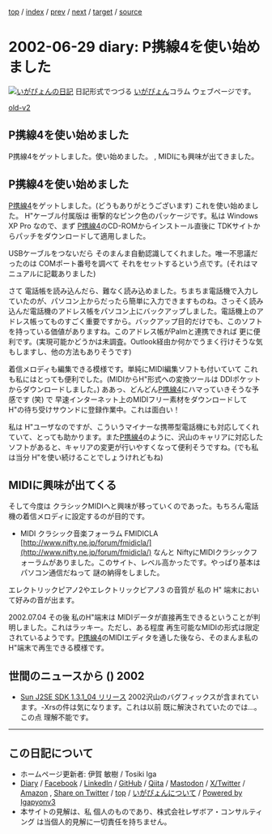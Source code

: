 [top](../index.html) 
 / [index](index.html) 
 / [prev](ig020628.html) 
 / [next](ig020701.html) 
 / [target](https://www.igapyon.jp/igapyon/diary/2002/ig020629.html) 
 / [source](https://github.com/igapyon/diary/blob/master/2002/ig020629.src.md) 

2002-06-29 diary: P携線4を使い始めました
=====================================================================================================
[![いがぴょんの日記](https://www.igapyon.jp/igapyon/diary/images/iga202308_64.jpg "いがぴょん")](https://www.igapyon.jp/igapyon/diary/memo/memoigapyon.html) 日記形式でつづる [いがぴょん](https://www.igapyon.jp/igapyon/diary/memo/memoigapyon.html)コラム ウェブページです。

[old-v2](ig020629-orig.html)

## P携線4を使い始めました

P携線4をゲットしました。使い始めました。 , MIDIにも興味が出てきました。


## P携線4を使い始めました

[P携線4](http://www.tdk.co.jp/tjbbi01/bbi11500.htm)をゲットしました。(どうもありがとうございます) これを使い始めました。
H"ケーブル付属版は 衝撃的なピンク色のパッケージです。私は Windows
XP Pro なので、まず [P携線4](http://www.tdk.co.jp/tjbbi01/bbi11500.htm)のCD-ROMからインストール直後に TDKサイトからパッチをダウンロードして適用しました。

USBケーブルをつないだら そのまんま自動認識してくれました。唯一不思議だったのは
COMポート番号を調べて それをセットするという点です。(それはマニュアルに記載ありました)

さて 電話帳を読み込んだら、難なく読み込めました。ちまちま電話機で入力していたのが、パソコン上からだったら簡単に入力できますものね。さっそく読み込んだ電話機のアドレス帳をパソコン上にバックアップしました。電話機上のアドレス帳ってものすごく重要ですから。バックアップ目的だけでも、このソフトを持っている価値がありますね。このアドレス帳がPalmと連携できれば 更に便利です。(実現可能かどうかは未調査。Outlook経由か何かでうまく行けそうな気もしますし、他の方法もありそうです)

着信メロディも編集できる模様です。単純にMIDI編集ソフトも付いていて これも私にはとっても便利でした。(MIDIからH"形式への変換ツールは
DDIポケットからダウンロードしました。) ああっ、どんどん[P携線4](http://www.tdk.co.jp/tjbbi01/bbi11500.htm)にハマっていきそうな予感です (笑) で 早速インターネット上のMIDIフリー素材をダウンロードして
H"の待ち受けサウンドに登録作業中。これは面白い！

私は H"ユーザなのですが、こういうマイナーな携帯型電話機にも対応してくれていて、とっても助かります。また[P携線4](http://www.tdk.co.jp/tjbbi01/bbi11500.htm)のように、沢山のキャリアに対応したソフトがあると、キャリアの変更が行いやすくなって便利そうですね。(でも私は当分
H"を使い続けることでしょうけれどもね)

## MIDIに興味が出てくる

そして今度は クラシックMIDIへと興味が移っていくのであった。もちろん電話機の着信メロディに設定するのが目的です。

* MIDI クラシック音楽フォーラム FMIDICLA
  [http://www.nifty.ne.jp/forum/fmidicla/](http://www.nifty.ne.jp/forum/fmidicla/)
  なんと NiftyにMIDIクラシックフォーラムがありました。このサイト、レベル高かったです。やっぱり基本はパソコン通信だねって
  謎の納得をしました。

エレクトリックピアノ2やエレクトリックピアノ3 の音質が 私の H" 端末において好みの音が出ます。

2002.07.04 その後 私のH"端末は MIDIデータが直接再生できるということが判明しました。これはラッキー。ただし、ある程度 再生可能なMIDIの形式は限定されているようです。[P携線4](http://www.tdk.co.jp/tjbbi01/bbi11500.htm)のMIDIエディタを通した後なら、そのまんま私のH"端末で再生できる模様です。

## 世間のニュースから () 2002

* [Sun J2SE SDK 1.3.1_04 リリース](http://java.sun.com/j2se/1.3/ja/index.html)  2002沢山のバグフィックスが含まれています。-Xrsの件は気になります。これは以前 既に解決されていたのでは…。この点 理解不能です。


----------------------------------------------------------------------------------------------------

## この日記について

* ホームページ更新者: 伊賀 敏樹 / Tosiki Iga
* [Diary](https://www.igapyon.jp/igapyon/diary/) / [Facebook](https://www.facebook.com/igapyon) / [LinkedIn](https://www.linkedin.com/in/toshikiiga) / [GitHub](https://github.com/igapyon) / [Qiita](https://qiita.com/igapyon) / [Mastodon](https://social.vivaldi.net/@igapyon) / [X/Twitter](https://twitter.com/ToshikiIga) / [Amazon](https://www.amazon.co.jp/%E4%BC%8A%E8%B3%80-%E6%95%8F%E6%A8%B9/e/B004LTQWCQ) ,
[Share on Twitter](https://twitter.com/intent/tweet?hashtags=igapyon%2Cdiary%2C%E3%81%84%E3%81%8C%E3%81%B4%E3%82%87%E3%82%93&text=P%E6%90%BA%E7%B7%9A4%E3%82%92%E4%BD%BF%E3%81%84%E5%A7%8B%E3%82%81%E3%81%BE%E3%81%97%E3%81%9F&url=https%3A%2F%2Fwww.igapyon.jp%2Figapyon%2Fdiary%2F2002%2Fig020629.html) / [top](../index.html) / [いがぴょんについて](https://www.igapyon.jp/igapyon/diary/memo/memoigapyon.html) / [Powered by Igapyonv3](https://github.com/igapyon/igapyonv3)
* 本サイトの見解は、私 個人のものであり、株式会社レザボア・コンサルティング は当個人的見解に一切責任を持ちません。 
